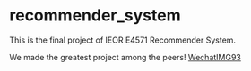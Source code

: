 # recommender_system
This is the final project of IEOR E4571 Recommender System.

We made the greatest project among the peers!
[WechatIMG93](https://user-images.githubusercontent.com/57200517/160270768-fb02aabc-92e3-49ce-a7e8-1ee9a49d000c.jpeg)
